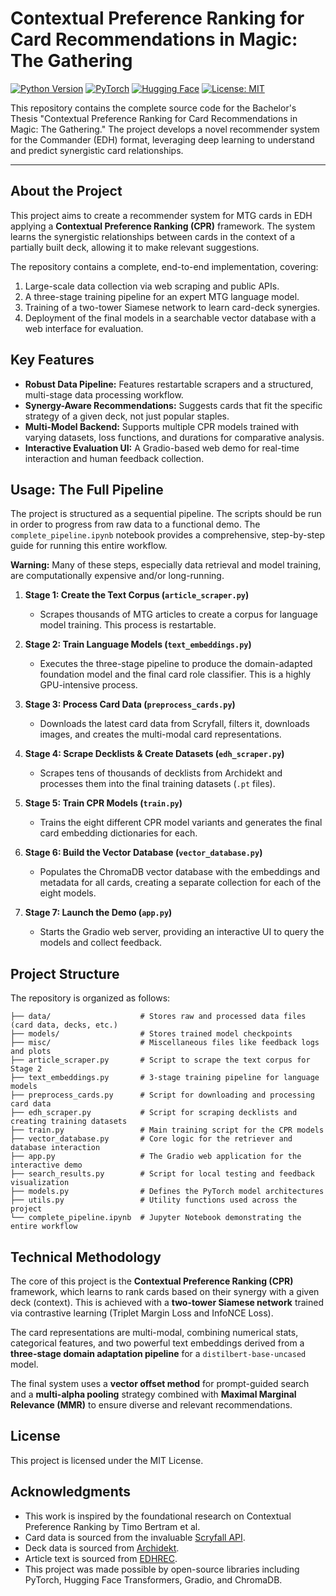 # Contextual Preference Ranking for Card Recommendations in Magic: The Gathering

[![Python Version](https://img.shields.io/badge/Python-3.10+-blue.svg)](https://www.python.org/)
[![PyTorch](https://img.shields.io/badge/PyTorch-2.0+-ee4c2c.svg)](https://pytorch.org/)
[![Hugging Face](https://img.shields.io/badge/Hugging%20Face-Transformers-yellow)](https://huggingface.co/)
[![License: MIT](https://img.shields.io/badge/License-MIT-yellow.svg)](https://opensource.org/licenses/MIT)

This repository contains the complete source code for the Bachelor's Thesis "Contextual Preference Ranking for Card Recommendations in Magic: The Gathering." The project develops a novel recommender system for the Commander (EDH) format, leveraging deep learning to understand and predict synergistic card relationships.

---

## About the Project

This project aims to create a recommender system for MTG cards in EDH applying a **Contextual Preference Ranking (CPR)** framework. The system learns the synergistic relationships between cards in the context of a partially built deck, allowing it to make relevant suggestions.

The repository contains a complete, end-to-end implementation, covering:
1.  Large-scale data collection via web scraping and public APIs.
2.  A three-stage training pipeline for an expert MTG language model.
3.  Training of a two-tower Siamese network to learn card-deck synergies.
4.  Deployment of the final models in a searchable vector database with a web interface for evaluation.

## Key Features

- **Robust Data Pipeline:** Features restartable scrapers and a structured, multi-stage data processing workflow.
- **Synergy-Aware Recommendations:** Suggests cards that fit the specific strategy of a given deck, not just popular staples.
- **Multi-Model Backend:** Supports multiple CPR models trained with varying datasets, loss functions, and durations for comparative analysis.
- **Interactive Evaluation UI:** A Gradio-based web demo for real-time interaction and human feedback collection.


## Usage: The Full Pipeline

The project is structured as a sequential pipeline. The scripts should be run in order to progress from raw data to a functional demo. The `complete_pipeline.ipynb` notebook provides a comprehensive, step-by-step guide for running this entire workflow.

**Warning:** Many of these steps, especially data retrieval and model training, are computationally expensive and/or long-running.

1.  **Stage 1: Create the Text Corpus (`article_scraper.py`)**
    - Scrapes thousands of MTG articles to create a corpus for language model training. This process is restartable.

2.  **Stage 2: Train Language Models (`text_embeddings.py`)**
    - Executes the three-stage pipeline to produce the domain-adapted foundation model and the final card role classifier. This is a highly GPU-intensive process.

3.  **Stage 3: Process Card Data (`preprocess_cards.py`)**
    - Downloads the latest card data from Scryfall, filters it, downloads images, and creates the multi-modal card representations.

4.  **Stage 4: Scrape Decklists & Create Datasets (`edh_scraper.py`)**
    - Scrapes tens of thousands of decklists from Archidekt and processes them into the final training datasets (`.pt` files).

5.  **Stage 5: Train CPR Models (`train.py`)**
    - Trains the eight different CPR model variants and generates the final card embedding dictionaries for each.

6.  **Stage 6: Build the Vector Database (`vector_database.py`)**
    - Populates the ChromaDB vector database with the embeddings and metadata for all cards, creating a separate collection for each of the eight models.

7.  **Stage 7: Launch the Demo (`app.py`)**
    - Starts the Gradio web server, providing an interactive UI to query the models and collect feedback.

## Project Structure

The repository is organized as follows:
```
├── data/                    # Stores raw and processed data files (card data, decks, etc.)
├── models/                  # Stores trained model checkpoints
├── misc/                    # Miscellaneous files like feedback logs and plots
├── article_scraper.py       # Script to scrape the text corpus for Stage 2
├── text_embeddings.py       # 3-stage training pipeline for language models
├── preprocess_cards.py      # Script for downloading and processing card data
├── edh_scraper.py           # Script for scraping decklists and creating training datasets
├── train.py                 # Main training script for the CPR models
├── vector_database.py       # Core logic for the retriever and database interaction
├── app.py                   # The Gradio web application for the interactive demo
├── search_results.py        # Script for local testing and feedback visualization
├── models.py                # Defines the PyTorch model architectures
├── utils.py                 # Utility functions used across the project
└── complete_pipeline.ipynb  # Jupyter Notebook demonstrating the entire workflow
```

## Technical Methodology

The core of this project is the **Contextual Preference Ranking (CPR)** framework, which learns to rank cards based on their synergy with a given deck (context). This is achieved with a **two-tower Siamese network** trained via contrastive learning (Triplet Margin Loss and InfoNCE Loss).

The card representations are multi-modal, combining numerical stats, categorical features, and two powerful text embeddings derived from a **three-stage domain adaptation pipeline** for a `distilbert-base-uncased` model.

The final system uses a **vector offset method** for prompt-guided search and a **multi-alpha pooling** strategy combined with **Maximal Marginal Relevance (MMR)** to ensure diverse and relevant recommendations.

## License

This project is licensed under the MIT License.

## Acknowledgments

- This work is inspired by the foundational research on Contextual Preference Ranking by Timo Bertram et al.
- Card data is sourced from the invaluable [Scryfall API](https://scryfall.com/docs/api).
- Deck data is sourced from [Archidekt](https://archidekt.com/).
- Article text is sourced from [EDHREC](https://edhrec.com/).
- This project was made possible by open-source libraries including PyTorch, Hugging Face Transformers, Gradio, and ChromaDB.